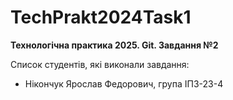 # TechPrakt2024Task1
**Технологічна практика 2025. Git. Завдання №2**

Список студентів, які виконали завдання:
* Нікончук Ярослав Федорович, група ІПЗ-23-4
